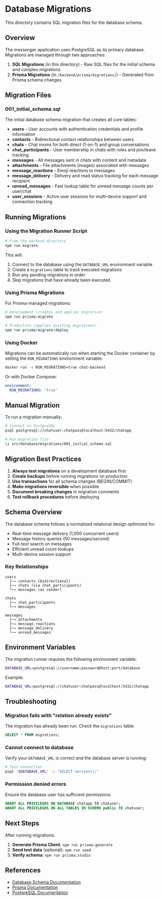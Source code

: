 # Database Migrations

This directory contains SQL migration files for the database schema.

## Overview

The messenger application uses PostgreSQL as its primary database. Migrations are managed through two approaches:

1. **SQL Migrations** (in this directory) - Raw SQL files for the initial schema and complex migrations
2. **Prisma Migrations** (in `/backend/prisma/migrations/`) - Generated from Prisma schema changes

## Migration Files

### 001_initial_schema.sql

The initial database schema migration that creates all core tables:

- **users** - User accounts with authentication credentials and profile information
- **contacts** - Bidirectional contact relationships between users
- **chats** - Chat rooms for both direct (1-on-1) and group conversations
- **chat_participants** - User membership in chats with roles and join/leave tracking
- **messages** - All messages sent in chats with content and metadata
- **attachments** - File attachments (images) associated with messages
- **message_reactions** - Emoji reactions to messages
- **message_delivery** - Delivery and read status tracking for each message recipient
- **unread_messages** - Fast lookup table for unread message counts per user/chat
- **user_sessions** - Active user sessions for multi-device support and connection tracking

## Running Migrations

### Using the Migration Runner Script

```bash
# From the backend directory
npm run migrate
```

This will:
1. Connect to the database using the `DATABASE_URL` environment variable
2. Create a `migrations` table to track executed migrations
3. Run any pending migrations in order
4. Skip migrations that have already been executed

### Using Prisma Migrations

For Prisma-managed migrations:

```bash
# Development (creates and applies migration)
npm run prisma:migrate

# Production (applies existing migrations)
npm run prisma:migrate:deploy
```

### Using Docker

Migrations can be automatically run when starting the Docker container by setting the `RUN_MIGRATIONS` environment variable:

```bash
docker run -e RUN_MIGRATIONS=true chat-backend
```

Or with Docker Compose:

```yaml
environment:
  RUN_MIGRATIONS: "true"
```

## Manual Migration

To run a migration manually:

```bash
# Connect to PostgreSQL
psql postgresql://chatuser:chatpass@localhost:5432/chatapp

# Run migration file
\i src/database/migrations/001_initial_schema.sql
```

## Migration Best Practices

1. **Always test migrations** on a development database first
2. **Create backups** before running migrations on production
3. **Use transactions** for all schema changes (BEGIN/COMMIT)
4. **Make migrations reversible** when possible
5. **Document breaking changes** in migration comments
6. **Test rollback procedures** before deploying

## Schema Overview

The database schema follows a normalized relational design optimized for:
- Real-time message delivery (1,000 concurrent users)
- Message history queries (50 messages/second)
- Full-text search on messages
- Efficient unread count lookups
- Multi-device session support

### Key Relationships

```
users
  ├─→ contacts (bidirectional)
  ├─→ chats (via chat_participants)
  └─→ messages (as sender)

chats
  ├─→ chat_participants
  └─→ messages

messages
  ├─→ attachments
  ├─→ message_reactions
  ├─→ message_delivery
  └─→ unread_messages
```

## Environment Variables

The migration runner requires the following environment variable:

```bash
DATABASE_URL=postgresql://username:password@host:port/database
```

Example:
```bash
DATABASE_URL=postgresql://chatuser:chatpass@localhost:5432/chatapp
```

## Troubleshooting

### Migration fails with "relation already exists"

The migration has already been run. Check the `migrations` table:

```sql
SELECT * FROM migrations;
```

### Cannot connect to database

Verify your `DATABASE_URL` is correct and the database server is running:

```bash
# Test connection
psql "$DATABASE_URL" -c "SELECT version();"
```

### Permission denied errors

Ensure the database user has sufficient permissions:

```sql
GRANT ALL PRIVILEGES ON DATABASE chatapp TO chatuser;
GRANT ALL PRIVILEGES ON ALL TABLES IN SCHEMA public TO chatuser;
```

## Next Steps

After running migrations:

1. **Generate Prisma Client**: `npm run prisma:generate`
2. **Seed test data** (optional): `npm run seed`
3. **Verify schema**: `npm run prisma:studio`

## References

- [Database Schema Documentation](../../specs/001-messenger-app/data-model.md)
- [Prisma Documentation](https://www.prisma.io/docs)
- [PostgreSQL Documentation](https://www.postgresql.org/docs/)
